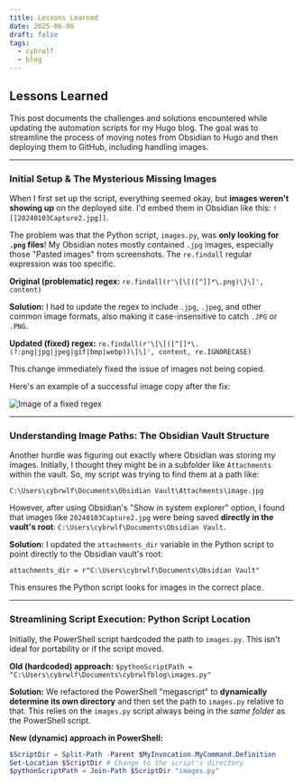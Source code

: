```yaml
---
title: Lessons Learned
date: 2025-06-06
draft: false
tags:
  - cybrwlf
  - blog
---
```


## Lessons Learned

This post documents the challenges and solutions encountered while updating the automation scripts for my Hugo blog. The goal was to streamline the process of moving notes from Obsidian to Hugo and then deploying them to GitHub, including handling images.

---

### Initial Setup & The Mysterious Missing Images

When I first set up the script, everything seemed okay, but **images weren't showing up** on the deployed site. I'd embed them in Obsidian like this: `![[20240103Capture2.jpg]]`.

The problem was that the Python script, `images.py`, was **only looking for `.png` files**! My Obsidian notes mostly contained `.jpg` images, especially those "Pasted images" from screenshots. The `re.findall` regular expression was too specific.

**Original (problematic) regex:**
`re.findall(r'\[\[([^]]*\.png)\]\]', content)`

**Solution:** I had to update the regex to include `.jpg`, `.jpeg`, and other common image formats, also making it case-insensitive to catch `.JPG` or `.PNG`.

**Updated (fixed) regex:**
`re.findall(r'\[\[([^]]*\.(?:png|jpg|jpeg|gif|bmp|webp))\]\]', content, re.IGNORECASE)`

This change immediately fixed the issue of images not being copied.

Here's an example of a successful image copy after the fix:

![Image of a fixed regex](https://i.sstatic.net/plEgn.png)

---

### Understanding Image Paths: The Obsidian Vault Structure

Another hurdle was figuring out exactly where Obsidian was storing my images. Initially, I thought they might be in a subfolder like `Attachments` within the vault. So, my script was trying to find them at a path like:

`C:\Users\cybrwlf\Documents\Obsidian Vault\Attachments\image.jpg`

However, after using Obsidian's "Show in system explorer" option, I found that images like `20240103Capture2.jpg` were being saved **directly in the vault's root**: `C:\Users\cybrwlf\Documents\Obsidian Vault`.

**Solution:** I updated the `attachments_dir` variable in the Python script to point directly to the Obsidian vault's root:

`attachments_dir = r"C:\Users\cybrwlf\Documents\Obsidian Vault"`

This ensures the Python script looks for images in the correct place.

---

### Streamlining Script Execution: Python Script Location

Initially, the PowerShell script hardcoded the path to `images.py`. This isn't ideal for portability or if the script moved.

**Old (hardcoded) approach:**
`$pythonScriptPath = "C:\Users\cybrwlf\Documents\cybrwlfblog\images.py"`

**Solution:** We refactored the PowerShell "megascript" to **dynamically determine its own directory** and then set the path to `images.py` relative to that. This relies on the `images.py` script always being in the *same folder* as the PowerShell script.

**New (dynamic) approach in PowerShell:**
```powershell
$ScriptDir = Split-Path -Parent $MyInvocation.MyCommand.Definition
Set-Location $ScriptDir # Change to the script's directory
$pythonScriptPath = Join-Path $ScriptDir "images.py"